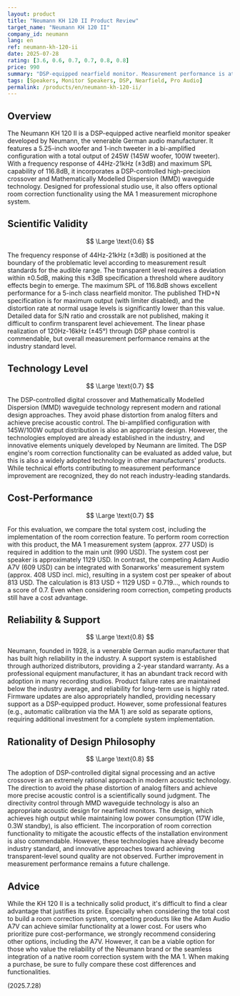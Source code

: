```yaml
---
layout: product
title: "Neumann KH 120 II Product Review"
target_name: "Neumann KH 120 II"
company_id: neumann
lang: en
ref: neumann-kh-120-ii
date: 2025-07-28
rating: [3.6, 0.6, 0.7, 0.7, 0.8, 0.8]
price: 990
summary: "DSP-equipped nearfield monitor. Measurement performance is at industry standard level but falls behind competitors in cost-performance."
tags: [Speakers, Monitor Speakers, DSP, Nearfield, Pro Audio]
permalink: /products/en/neumann-kh-120-ii/
---
```


## Overview

The Neumann KH 120 II is a DSP-equipped active nearfield monitor speaker developed by Neumann, the venerable German audio manufacturer. It features a 5.25-inch woofer and 1-inch tweeter in a bi-amplified configuration with a total output of 245W (145W woofer, 100W tweeter). With a frequency response of 44Hz-21kHz (±3dB) and maximum SPL capability of 116.8dB, it incorporates a DSP-controlled high-precision crossover and Mathematically Modelled Dispersion (MMD) waveguide technology. Designed for professional studio use, it also offers optional room correction functionality using the MA 1 measurement microphone system.

## Scientific Validity

$$ \Large \text{0.6} $$

The frequency response of 44Hz-21kHz (±3dB) is positioned at the boundary of the problematic level according to measurement result standards for the audible range. The transparent level requires a deviation within ±0.5dB, making this ±3dB specification a threshold where auditory effects begin to emerge. The maximum SPL of 116.8dB shows excellent performance for a 5-inch class nearfield monitor. The published THD+N specification is for maximum output (with limiter disabled), and the distortion rate at normal usage levels is significantly lower than this value. Detailed data for S/N ratio and crosstalk are not published, making it difficult to confirm transparent level achievement. The linear phase realization of 120Hz-16kHz (±45°) through DSP phase control is commendable, but overall measurement performance remains at the industry standard level.

## Technology Level

$$ \Large \text{0.7} $$

The DSP-controlled digital crossover and Mathematically Modelled Dispersion (MMD) waveguide technology represent modern and rational design approaches. They avoid phase distortion from analog filters and achieve precise acoustic control. The bi-amplified configuration with 145W/100W output distribution is also an appropriate design. However, the technologies employed are already established in the industry, and innovative elements uniquely developed by Neumann are limited. The DSP engine's room correction functionality can be evaluated as added value, but this is also a widely adopted technology in other manufacturers' products. While technical efforts contributing to measurement performance improvement are recognized, they do not reach industry-leading standards.

## Cost-Performance

$$ \Large \text{0.7} $$

For this evaluation, we compare the total system cost, including the implementation of the room correction feature. To perform room correction with this product, the MA 1 measurement system (approx. 277 USD) is required in addition to the main unit (990 USD). The system cost per speaker is approximately 1129 USD. In contrast, the competing Adam Audio A7V (609 USD) can be integrated with Sonarworks' measurement system (approx. 408 USD incl. mic), resulting in a system cost per speaker of about 813 USD. The calculation is 813 USD ÷ 1129 USD = 0.719..., which rounds to a score of 0.7. Even when considering room correction, competing products still have a cost advantage.

## Reliability & Support

$$ \Large \text{0.8} $$

Neumann, founded in 1928, is a venerable German audio manufacturer that has built high reliability in the industry. A support system is established through authorized distributors, providing a 2-year standard warranty. As a professional equipment manufacturer, it has an abundant track record with adoption in many recording studios. Product failure rates are maintained below the industry average, and reliability for long-term use is highly rated. Firmware updates are also appropriately handled, providing necessary support as a DSP-equipped product. However, some professional features (e.g., automatic calibration via the MA 1) are sold as separate options, requiring additional investment for a complete system implementation.

## Rationality of Design Philosophy

$$ \Large \text{0.8} $$

The adoption of DSP-controlled digital signal processing and an active crossover is an extremely rational approach in modern acoustic technology. The direction to avoid the phase distortion of analog filters and achieve more precise acoustic control is a scientifically sound judgment. The directivity control through MMD waveguide technology is also an appropriate acoustic design for nearfield monitors. The design, which achieves high output while maintaining low power consumption (17W idle, 0.3W standby), is also efficient. The incorporation of room correction functionality to mitigate the acoustic effects of the installation environment is also commendable. However, these technologies have already become industry standard, and innovative approaches toward achieving transparent-level sound quality are not observed. Further improvement in measurement performance remains a future challenge.

## Advice

While the KH 120 II is a technically solid product, it's difficult to find a clear advantage that justifies its price. Especially when considering the total cost to build a room correction system, competing products like the Adam Audio A7V can achieve similar functionality at a lower cost. For users who prioritize pure cost-performance, we strongly recommend considering other options, including the A7V. However, it can be a viable option for those who value the reliability of the Neumann brand or the seamless integration of a native room correction system with the MA 1. When making a purchase, be sure to fully compare these cost differences and functionalities.

(2025.7.28)
